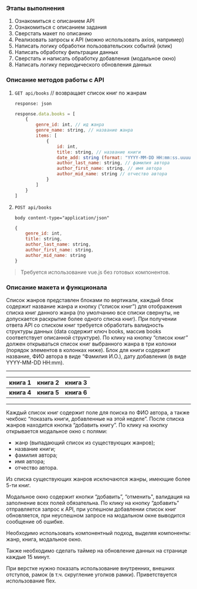 ### Этапы выполнения
1. Ознакомиться с описанием API
2. Ознакомиться с описанием задания
3. Сверстать макет по описанию
4. Реализовать запросы к API (можно использовать axios, например)
5. Написать логику обработки пользовательских событий (клик)
6. Написать обработку фильтрации данных
7. Сверстать и написать обработку добавления (модальное окно)
8. Написать логику периодического обновления данных 

### Описание методов работы с API
1. `GET api/books` // возвращает список книг по жанрам
    
    `response: json`
    ```javascript
    response.data.books = [
        {
            genre_id: int, // ид жанра
            genre_name: string, // название жанра
            items: [
                {
                    id: int,
                    title: string, // название книги
                    date_add: string (format: "YYYY-MM-DD HH:mm:ss.uuuuu"), // Дата добавления
                    author_last_name: string, // фамилия автора
                    author_first_name: string, // имя автора
                    author_mid_name: string // отчество автора
                }
            ]
        }
    ]
    ```
2.  `POST api/books`

    `body content-type="application/json"`
    ```javascript
    {
        genre_id: int,
        title: string,
        author_last_name: string,
        author_first_name: string,
        author_mid_name: string
    }
    ```

> Требуется использование vue.js без готовых компонентов.
   
### Описание макета и функционала

Список жанров представлен блоками по вертикали, каждый блок содержит название жанра и кнопку (“список книг”) для отображения списка книг данного жанра (по умолчанию все списки свернуты, не допускается раскрытие более одного списка книг).
При получении ответа API со списком книг требуется обработать валидность структуры данных (data содержит ключ books, массив books соответствует описанной структуре).
По клику на кнопку “список книг” должен открываться список книг выбранного жанра в три колонки (порядок элементов в колонках ниже). Блок для книги содержит название, ФИО автора в виде “Фамилия И.О.), дату добавления (в виде YYYY-MM-DD HH:mm).

---
|**книга 1**|**книга 2**|**книга 3**|
|:---------:|:---------:|:---------:|
|**книга 4**|**книга 5**|**книга 6**|
---

Каждый список книг содержит поле для поиска по ФИО автора, а также чекбокс “показать книги, добавленные на этой неделе”.
После списка жанров находится кнопка “добавить книгу”. По клику на кнопку открывается модальное окно с полями:

- жанр (выпадающий список из существующих жанров);
- название книги;
- фамилия автора;
- имя автора;
- отчество автора.

Из списка существующих жанров исключаются жанры, имеющие более 5-ти книг.

Модальное окно содержит кнопки “добавить”, “отменить", валидация на заполнение всех полей обязательна. По клику на кнопку “добавить” отправляется запрос к API, при успешном добавлении список книг обновляется, при неуспешном запросе на модальном окне выводится сообщение об ошибке.

Необходимо использовать компонентный подход, выделяя компоненты: жанр, книга, модальное окно.

Также необходимо сделать таймер на обновление данных на странице каждые 15 минут.

При верстке нужно показать использование внутренних, внешних отступов, рамок (в т.ч. скругление уголков рамки). Приветствуется использование flex.
